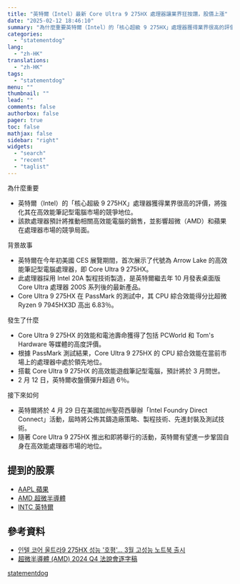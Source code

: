 ```yaml
---
title: "英特爾（Intel）最新 Core Ultra 9 275HX 處理器讓業界狂按讚，股價上漲"
date: "2025-02-12 18:46:10"
summary: "為什麼重要英特爾（Intel）的「核心超級 9 275HX」處理器獲得業界很高的評價，將強..."
categories:
  - "statementdog"
lang:
  - "zh-HK"
translations:
  - "zh-HK"
tags:
  - "statementdog"
menu: ""
thumbnail: ""
lead: ""
comments: false
authorbox: false
pager: true
toc: false
mathjax: false
sidebar: "right"
widgets:
  - "search"
  - "recent"
  - "taglist"
---
```


為什麼重要

* 英特爾（Intel）的「核心超級 9 275HX」處理器獲得業界很高的評價，將強化其在高效能筆記型電腦市場的競爭地位。
* 該款處理器預計將推動相關高效能電腦的銷售，並影響超微（AMD）和蘋果在處理器市場的競爭局面。

背景故事

* 英特爾在今年初美國 CES 展覽期間，首次展示了代號為 Arrow Lake 的高效能筆記型電腦處理器，即 Core Ultra 9 275HX。
* 此處理器採用 Intel 20A 製程技術製造，是英特爾繼去年 10 月發表桌面版 Core Ultra 處理器 200S 系列後的最新產品。
* Core Ultra 9 275HX 在 PassMark 的測試中，其 CPU 綜合效能得分比超微 Ryzen 9 7945HX3D 高出 6.83％。

發生了什麼

* Core Ultra 9 275HX 的效能和電池壽命獲得了包括 PCWorld 和 Tom's Hardware 等媒體的高度評價。
* 根據 PassMark 測試結果，Core Ultra 9 275HX 的 CPU 綜合效能在當前市場上的處理器中處於領先地位。
* 搭載 Core Ultra 9 275HX 的高效能遊戲筆記型電腦，預計將於 3 月問世。
* 2 月 12 日，英特爾收盤價彈升超過 6％。

接下來如何

* 英特爾將於 4 月 29 日在美國加州聖荷西舉辦「Intel Foundry Direct Connect」活動，屆時將公佈其鑄造廠策略、製程技術、先進封裝及測試技術。
* 隨著 Core Ultra 9 275HX 推出和即將舉行的活動，英特爾有望進一步鞏固自身在高效能處理器市場的地位。

提到的股票
-----

* [AAPL 蘋果](/analysis/AAPL)
* [AMD 超微半導體](/analysis/AMD)
* [INTC 英特爾](/analysis/INTC)

參考資料
----

* [인텔 코어 울트라9 275HX 성능 '호평'... 3월 고성능 노트북 출시](http://www.thelec.kr/news/articleView.html?idxno=32858)
* [超微半導體 (AMD) 2024 Q4 法說會逐字稿](/analysis/AMD/earnings_calls/283995)

[statementdog](https://statementdog.com/news/12415)
